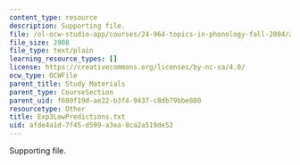 ```yaml
---
content_type: resource
description: Supporting file.
file: /ol-ocw-studio-app/courses/24-964-topics-in-phonology-fall-2004/afde4a1d7f45d599a3ea8ca2a519de52_Exp3LowPredictions.txt
file_size: 2908
file_type: text/plain
learning_resource_types: []
license: https://creativecommons.org/licenses/by-nc-sa/4.0/
ocw_type: OCWFile
parent_title: Study Materials
parent_type: CourseSection
parent_uid: f600f19d-ae22-b3f4-9437-c8db79bbe880
resourcetype: Other
title: Exp3LowPredictions.txt
uid: afde4a1d-7f45-d599-a3ea-8ca2a519de52
---
```

Supporting file.